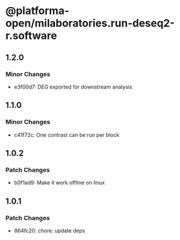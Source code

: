 # @platforma-open/milaboratories.run-deseq2-r.software

## 1.2.0

### Minor Changes

- e3f00d7: DEG exported for downstream analysis

## 1.1.0

### Minor Changes

- c41f72c: One contrast can be run per block

## 1.0.2

### Patch Changes

- b0f1ad9: Make it work offline on linux

## 1.0.1

### Patch Changes

- 864fc20: chore: update deps
